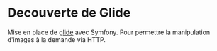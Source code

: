 # Decouverte de Glide

Mise en place de [glide](https://glide.thephpleague.com/) avec Symfony. Pour permettre la manipulation d'images à la demande via HTTP.
